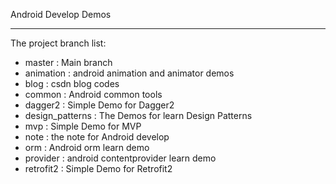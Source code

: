 Android Develop Demos

-----

The project branch list:

* master : Main branch
* animation : android animation and animator demos
* blog : csdn blog codes
* common : Android common tools
* dagger2 : Simple Demo for  Dagger2
* design_patterns : The Demos for learn Design Patterns
* mvp : Simple Demo for  MVP
* note : the note for Android develop
* orm : Android orm learn demo
* provider : android contentprovider learn demo
* retrofit2 : Simple Demo for Retrofit2

